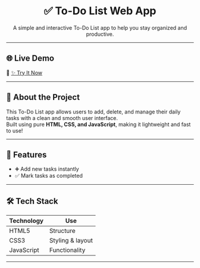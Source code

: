 <h1 align="center">✅ To-Do List Web App</h1>

<p align="center">
A simple and interactive To-Do List app to help you stay organized and productive.
</p>

---

## 🌐 Live Demo  
🔗 [✨ Try It Now](https://your-username.github.io/todo-list/)  

---

## 📌 About the Project

This To-Do List app allows users to add, delete, and manage their daily tasks with a clean and smooth user interface.  
Built using pure **HTML, CSS, and JavaScript**, making it lightweight and fast to use!

---

## 🚀 Features

- ➕ Add new tasks instantly  
- ✅ Mark tasks as completed  

---

## 🛠️ Tech Stack

| Technology | Use |
|-----------|-----|
| HTML5 | Structure |
| CSS3 | Styling & layout |
| JavaScript | Functionality |

---

